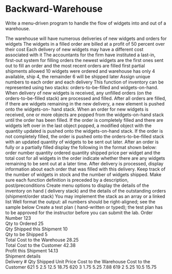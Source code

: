 # Backward-Warehouse

Write a menu-driven program to handle the flow of widgets into and out of a warehouse.

The warehouse will have numerous deliveries of new widgets and orders for widgets
The widgets in a filled order are billed at a profit of 50 percent over their cost
Each delivery of new widgets may have a different cost associated with it
The accountants for the firm have instituted a last-in, first-out system for filling orders
the newest widgets are the first ones sent out to fill an order and the most recent orders are filled first
partial shipments allowed
10 widgets were ordered and warehouse has only 4 available, ship 4, the remainder 6 will be shipped later
 Assign unique numbers to each order and each delivery
This function of inventory can be represented using two stacks: orders-to-be-filled and widgets-on-hand. When delivery of new widgets is received, any unfilled orders (on the orders-to-be-filled stack) are processed and filled. After all orders are filled, if there are widgets remaining in the new delivery, a new element is pushed onto the widgets-on- hand stack. When an order for new widgets is received, one or more objects are popped from the widgets-on-hand stack until the order has been filled.
If the order is completely filled and there are widgets left over in the last object popped, a modified object with the quantity updated is pushed onto the widgets-on-hand stack.
If the order is not completely filled, the order is pushed onto the orders-to-be-filled stack with an updated quantity of widgets to be sent out later.
After an order is fully or a partially filled display the following in the format shown below:
order number
quantity ordered
quantity shipped
price  per widget  and the total cost for all widgets in the order
indicate whether there are any widgets remaining to be sent out at a later time.
After delivery is processed, display information about each order that was filled with this delivery.
Keep track of the number of widgets in stock and the number of widgets shipped.
Make sure each function definition is preceded by  a description, post/preconditions
Create menu options to display the  details of the inventory on hand ( delivery stack) and the details of the outstanding orders (shipment/order stack)
You may implement the stack as an array or a linked list
Well format the output: all numbers should be right-aligned; see the sample below
Create a test plan ( hand-written or typed); the test plan has to be approved for the instructor before you can submit the lab.
Order Number	123			
Qty to Ordered	25			
Qty Shipped this Shipment	10			
Qty to be Shipped	5			
Total Cost to the Warehouse	28.25			
Total Cost to the Customer	42.38			
Profit this  Shipment	14.13			
Shipment details				
Delivery #	Qty Shipped	Unit Price	Cost to the Warehouse	Cost to the Customer
621	5	2.5	12.5	18.75
620	3	1.75	5.25	7.88
619	2	5.25	10.5	15.75
